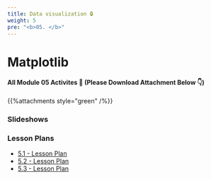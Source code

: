 ```yaml
---
title: Data visualization 🔒 
weight: 5
pre: "<b>0️5. </b>"
---
```



# Matplotlib

#### All Module 05 Activites  📂 (Please Download Attachment Below 👇) 
{{%attachments style="green" /%}}

### Slideshows


### Lesson Plans

* [5.1 - Lesson Plan](./activities/day-01)
* [5.2 - Lesson Plan](./activities/day-02)
* [5.3 - Lesson Plan](./activities/day-03)